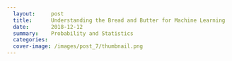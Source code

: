```yaml
---
  layout:     post
  title:      Understanding the Bread and Butter for Machine Learning
  date:       2018-12-12
  summary:    Probability and Statistics
  categories: 
  cover-image: /images/post_7/thumbnail.png
---
```

